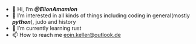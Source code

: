 - 👋 Hi, I’m ***@ElionAmamion***
- 👀 I’m interested in all kinds of things including coding in general(mostly ___python___), judo and history
- 🌱 I’m currently learning rust
- 📫 How to reach me eoin.keller@outlook.de

<!---
ElionAmamion/ElionAmamion is a ✨ special ✨ repository because its `README.md` (this file) appears on your GitHub profile.
You can click the Preview link to take a look at your changes.
--->
